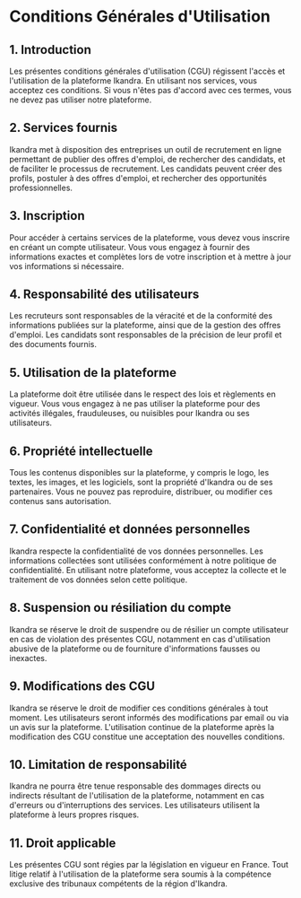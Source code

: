 # Conditions Générales d'Utilisation

## 1. Introduction

Les présentes conditions générales d'utilisation (CGU) régissent l'accès et l'utilisation de la plateforme Ikandra. En utilisant nos services, vous acceptez ces conditions. Si vous n'êtes pas d'accord avec ces termes, vous ne devez pas utiliser notre plateforme.

## 2. Services fournis

Ikandra met à disposition des entreprises un outil de recrutement en ligne permettant de publier des offres d'emploi, de rechercher des candidats, et de faciliter le processus de recrutement. Les candidats peuvent créer des profils, postuler à des offres d'emploi, et rechercher des opportunités professionnelles.

## 3. Inscription

Pour accéder à certains services de la plateforme, vous devez vous inscrire en créant un compte utilisateur. Vous vous engagez à fournir des informations exactes et complètes lors de votre inscription et à mettre à jour vos informations si nécessaire.

## 4. Responsabilité des utilisateurs

Les recruteurs sont responsables de la véracité et de la conformité des informations publiées sur la plateforme, ainsi que de la gestion des offres d'emploi. Les candidats sont responsables de la précision de leur profil et des documents fournis.

## 5. Utilisation de la plateforme

La plateforme doit être utilisée dans le respect des lois et règlements en vigueur. Vous vous engagez à ne pas utiliser la plateforme pour des activités illégales, frauduleuses, ou nuisibles pour Ikandra ou ses utilisateurs.

## 6. Propriété intellectuelle

Tous les contenus disponibles sur la plateforme, y compris le logo, les textes, les images, et les logiciels, sont la propriété d'Ikandra ou de ses partenaires. Vous ne pouvez pas reproduire, distribuer, ou modifier ces contenus sans autorisation.

## 7. Confidentialité et données personnelles

Ikandra respecte la confidentialité de vos données personnelles. Les informations collectées sont utilisées conformément à notre politique de confidentialité. En utilisant notre plateforme, vous acceptez la collecte et le traitement de vos données selon cette politique.

## 8. Suspension ou résiliation du compte

Ikandra se réserve le droit de suspendre ou de résilier un compte utilisateur en cas de violation des présentes CGU, notamment en cas d'utilisation abusive de la plateforme ou de fourniture d'informations fausses ou inexactes.

## 9. Modifications des CGU

Ikandra se réserve le droit de modifier ces conditions générales à tout moment. Les utilisateurs seront informés des modifications par email ou via un avis sur la plateforme. L'utilisation continue de la plateforme après la modification des CGU constitue une acceptation des nouvelles conditions.

## 10. Limitation de responsabilité

Ikandra ne pourra être tenue responsable des dommages directs ou indirects résultant de l'utilisation de la plateforme, notamment en cas d'erreurs ou d'interruptions des services. Les utilisateurs utilisent la plateforme à leurs propres risques.

## 11. Droit applicable

Les présentes CGU sont régies par la législation en vigueur en France. Tout litige relatif à l'utilisation de la plateforme sera soumis à la compétence exclusive des tribunaux compétents de la région d'Ikandra.